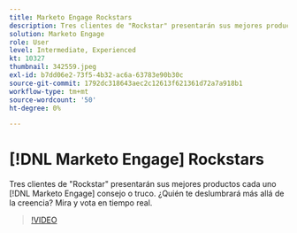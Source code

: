 ```yaml
---
title: Marketo Engage Rockstars
description: Tres clientes de "Rockstar" presentarán sus mejores productos cada uno [!DNL Marketo Engage] consejo o truco. ¿Quién te deslumbrará más allá de la creencia? Mira y vota en tiempo real.
solution: Marketo Engage
role: User
level: Intermediate, Experienced
kt: 10327
thumbnail: 342559.jpeg
exl-id: b7dd06e2-73f5-4b32-ac6a-63783e90b30c
source-git-commit: 1792dc318643aec2c12613f621361d72a7a918b1
workflow-type: tm+mt
source-wordcount: '50'
ht-degree: 0%

---
```


# [!DNL Marketo Engage] Rockstars

Tres clientes de &quot;Rockstar&quot; presentarán sus mejores productos cada uno [!DNL Marketo Engage] consejo o truco. ¿Quién te deslumbrará más allá de la creencia? Mira y vota en tiempo real.

>[!VIDEO](https://video.tv.adobe.com/v/342559/?quality=12&learn=on)
